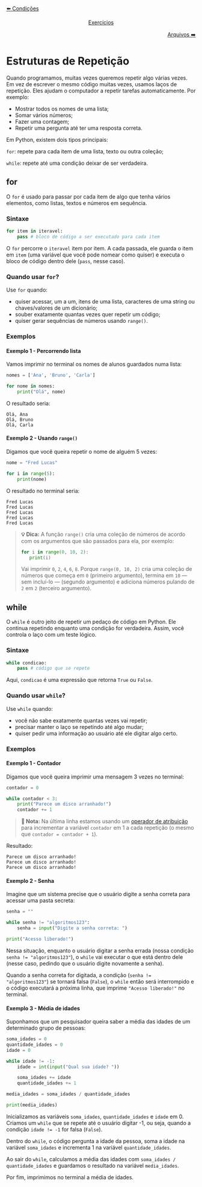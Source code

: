 <p align="left">
    <a href="./2. Estruturas condicionais.md">⬅️ Condições</a>
</p>
<p align="center">
    <a href="/">Exercícios</a>
</p>
<p align="right">
    <a href="./4. Manipulação de arquivos.md">Arquivos ➡️</a>
</p>

# Estruturas de Repetição

Quando programamos, muitas vezes queremos repetir algo várias vezes. Em vez de escrever o mesmo código muitas vezes, usamos laços de repetição. Eles ajudam o computador a repetir tarefas automaticamente. Por exemplo:

- Mostrar todos os nomes de uma lista;
- Somar vários números;
- Fazer uma contagem;
- Repetir uma pergunta até ter uma resposta correta.

Em Python, existem dois tipos principais:

`for`: repete para cada item de uma lista, texto ou outra coleção;

`while`: repete até uma condição deixar de ser verdadeira.

## for

O `for` é usado para passar por cada item de algo que tenha vários elementos, como listas, textos e números em sequência.

### Sintaxe

```python
for item in iteravel:
    pass # bloco de código a ser executado para cada item
```

O `for` percorre o `iteravel` item por item. A cada passada, ele guarda o item em `item` (uma variável que você pode nomear como quiser) e executa o bloco de código dentro dele (`pass`, nesse caso).

### Quando usar `for`?

Use `for` quando:
- quiser acessar, um a um, itens de uma lista, caracteres de uma string ou chaves/valores de um dicionário;
- souber exatamente quantas vezes quer repetir um código;
- quiser gerar sequências de números usando `range()`.

### Exemplos

#### Exemplo 1 - Percorrendo lista

Vamos imprimir no terminal os nomes de alunos guardados numa lista:
```python
nomes = ['Ana', 'Bruno', 'Carla']

for nome in nomes:
    print("Olá", nome)
```
O resultado seria:
```
Olá, Ana
Olá, Bruno
Olá, Carla
```

#### Exemplo 2 - Usando `range()`

Digamos que você queira repetir o nome de alguém 5 vezes:
```python
nome = "Fred Lucas"

for i in range(5):
    print(nome)
```
O resultado no terminal seria:
```
Fred Lucas
Fred Lucas
Fred Lucas
Fred Lucas
Fred Lucas
```

> **:bulb: Dica:** A função `range()` cria uma coleção de números de acordo com os argumentos que são passados para ela, por exemplo:
> 
> ```python
> for i in range(0, 10, 2):
>    print(i)
> ```
> Vai imprimir `0`, `2`, `4`, `6`, `8`. Porque `range(0, 10, 2)` cria uma coleção de números que começa em `0` (primeiro argumento), termina em `10` — sem incluí-lo — (segundo argumento) e adiciona números pulando de `2` em `2` (terceiro argumento).

## while

O `while` é outro jeito de repetir um pedaço de código em Python. Ele continua repetindo enquanto uma condição for verdadeira. Assim, você controla o laço com um teste lógico.

### Sintaxe

```python
while condicao:
    pass # código que se repete
```
Aqui, `condicao` é uma expressão que retorna `True` ou `False`.

### Quando usar `while`?

Use `while` quando:
- você não sabe exatamente quantas vezes vai repetir;
- precisar manter o laço se repetindo até algo mudar;
- quiser pedir uma informação ao usuário até ele digitar algo certo.

### Exemplos

#### Exemplo 1 - Contador
Digamos que você queira imprimir uma mensagem 3 vezes no terminal:

```python
contador = 0

while contador < 3:
    print("Parece um disco arranhado!")
    contador += 1
```

> **:book: Nota:** Na última linha estamos usando um [operador de atribuição](./1.%20Operadores.md#operadores-de-atribuição) para incrementar a variável `contador` em 1 a cada repetição (o mesmo que `contador = contador + 1`).

Resultado:

```
Parece um disco arranhado!
Parece um disco arranhado!
Parece um disco arranhado!
```

#### Exemplo 2 - Senha
Imagine que um sistema precise que o usuário digite a senha correta para acessar uma pasta secreta:

```python
senha = ""

while senha != "algoritmos123":
    senha = input("Digite a senha correta: ")

print("Acesso liberado!")
```

Nessa situação, enquanto o usuário digitar a senha errada (nossa condição `senha != "algoritmos123"`), o `while` vai executar o que está dentro dele (nesse caso, pedindo que o usuário digite novamente a senha).

Quando a senha correta for digitada, a condição (`senha != "algoritmos123"`) se tornará falsa (`False`), o `while` então será interrompido e o código executará a próxima linha, que imprime `"Acesso liberado!"` no terminal.

#### Exemplo 3 - Média de idades
Suponhamos que um pesquisador queira saber a média das idades de um determinado grupo de pessoas:
```python
soma_idades = 0
quantidade_idades = 0
idade = 0

while idade != -1:
    idade = int(input("Qual sua idade? "))

    soma_idades += idade
    quantidade_idades += 1

media_idades = soma_idades / quantidade_idades

print(media_idades)
```

Inicializamos as variáveis `soma_idades`, `quantidade_idades` e `idade` em 0. Criamos um `while` que se repete até o usuário digitar -1, ou seja, quando a condição `idade != -1` for falsa (`False`).

Dentro do `while`, o código pergunta a idade da pessoa, soma a idade na variável `soma_idades` e incrementa 1 na variável `quantidade_idades`.

Ao sair do `while`, calculamos a média das idades com `soma_idades / quantidade_idades` e guardamos o resultado na variável `media_idades`.

Por fim, imprimimos no terminal a média de idades.
